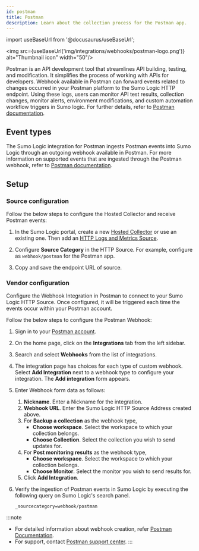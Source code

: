 ```yaml
---
id: postman
title: Postman
description: Learn about the collection process for the Postman app.
---
```

import useBaseUrl from '@docusaurus/useBaseUrl';

<img src={useBaseUrl('img/integrations/webhooks/postman-logo.png')} alt="Thumbnail icon" width="50"/>

Postman is an API development tool that streamlines API building, testing, and modification. It simplifies the process of working with APIs for developers. Webhook available in Postman can forward events related to changes occurred in your Postman platform to the Sumo Logic HTTP endpoint. Using these logs, users can monitor API test results, collection changes, monitor alerts, environment modifications, and custom automation workflow triggers in Sumo logic. For further details, refer to [Postman documentation](https://learning.postman.com/docs/introduction/overview/).

## Event types

The Sumo Logic integration for Postman ingests Postman events into Sumo Logic through an outgoing webhook available in Postman. For more information on supported events that are ingested through the Postman webhook, refer to [Postman documentation](https://learning.postman.com/docs/integrations/webhooks/).

## Setup

### Source configuration

Follow the below steps to configure the Hosted Collector and receive Postman events:

1. In the Sumo Logic portal, create a new [Hosted Collector](/docs/send-data/hosted-collectors/configure-hosted-collector/) or use an existing one. Then add an [HTTP Logs and Metrics Source](/docs/send-data/hosted-collectors/http-source/logs-metrics#configure-an-httplogs-and-metrics-source). 

2. Configure **Source Category** in the HTTP Source. For example, configure as `webhook/postman` for the Postman app.

3. Copy and save the endpoint URL of source.

### Vendor configuration

Configure the Webhook Integration in Postman to connect to your Sumo Logic HTTP Source. Once configured, it will be triggered each time the events occur within your Postman account.

Follow the below steps to configure the Postman Webhook:

1. Sign in to your [Postman account](https://identity.getpostman.com/login?continue=https%3A%2F%2Fgo.postman.co%2Fbuild).
1. On the home page, click on the **Integrations** tab from the left sidebar.
1. Search and select **Webhooks** from the list of integrations.
1. The integration page has choices for each type of custom webhook. Select **Add Integration** next to a webhook type to configure your integration. The **Add integration** form appears.
1. Enter Webhook form data as follows:
    1. **Nickname**. Enter a Nickname for the integration.
    1. **Webhook URL**. Enter the Sumo Logic HTTP Source Address created above.
    1. For **Backup a collection** as the webhook type,
        - **Choose workspace**. Select the workspace to which your collection belongs.
        - **Choose Collection**. Select the collection you wish to send updates for.
    1. For **Post monitoring results** as the webhook type,
        - **Choose workspace**. Select the workspace to which your collection belongs.
        - **Choose Monitor**. Select the monitor you wish to send results for.
    1. Click **Add Integration**.
1. Verify the ingestion of Postman events in Sumo Logic by executing the following query on Sumo Logic's search panel.

    `_sourcecategory=webhook/postman`

:::note
- For detailed information about webhook creation, refer [Postman Documentation](https://learning.postman.com/docs/integrations/webhooks/).
- For support, contact [Postman support center](https://support.postman.com/hc/en-us). 
:::
